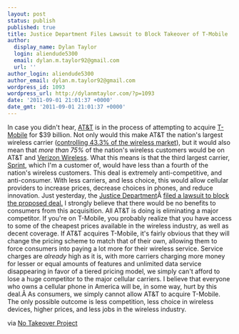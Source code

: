 ```yaml
---
layout: post
status: publish
published: true
title: Justice Department Files Lawsuit to Block Takeover of T-Mobile
author:
  display_name: Dylan Taylor
  login: aliendude5300
  email: dylan.m.taylor92@gmail.com
  url: ''
author_login: aliendude5300
author_email: dylan.m.taylor92@gmail.com
wordpress_id: 1093
wordpress_url: http://dylanmtaylor.com/?p=1093
date: '2011-09-01 21:01:37 +0000'
date_gmt: '2011-09-01 21:01:37 +0000'
---
```

<p>In case you didn't hear, <a class="zem_slink" title="AT&amp;T" href="http://www.att.com" rel="homepage">AT&amp;T</a> is in the process of attempting to acquire <a href="http://www.t-mobile.com/">T-Mobile</a> for $39 billion. Not only would this make AT&amp;T the nation's largest wireless carrier (<a href="http://www.notakeover.org/sites/all/themes/sprint/images/slideshow/slides/reduces-competition.pdf">controlling 43.3% of the wireless market</a>), but it would also mean that <em>more than</em><em> 75%</em> of the nation's wireless customers would be on AT&amp;T and <a class="zem_slink" title="Verizon Wireless" href="http://www.verizonwireless.com" rel="homepage">Verizon Wireless</a>. What this means is that the third largest carrier, <a class="zem_slink" title="Sprint Nextel" href="http://sprint.com/" rel="homepage">Sprint</a>, which I'm a customer of, would have less than a fourth of the nation's wireless customers. This deal is extremely anti-competitive, and anti-consumer. With less carriers, and less choice, this would allow cellular providers to increase prices, decrease choices in phones, and reduce innovation. Just yesterday, the <a class="zem_slink" title="United States Department of Justice" href="http://www.justice.gov" rel="homepage">Justice Department</a>Â <a href="http://www.justice.gov/opa/pr/2011/August/11-at-1118.html">filed a lawsuit to block the proposed deal.</a> I strongly believe that there would be no benefits to consumers from this acquisition. All AT&amp;T is doing is eliminating a major competitor. If you're on T-Mobile, you probably realize that you have access to some of the cheapest prices available in the wireless industry, as well as decent coverage. If AT&amp;T acquires T-Mobile, it's fairly obvious that they will change the pricing scheme to match that of their own, allowing them to force consumers into paying a lot more for their wireless service. Service charges are <em>already</em> high as it is, with more carriers charging more money for lesser or equal amounts of features and unlimited data service disappearing in favor of a tiered pricing model, we simply can't afford to lose a huge competitor to the major cellular carriers. I believe that everyone who owns a cellular phone in America will be, in some way, hurt by this deal.Â As consumers, we simply cannot allow AT&amp;T to acquire T-Mobile. The only possible outcome is less competition, less choice in wireless devices, higher prices, and less jobs in the wireless industry.</p>
<p>via <a href="http://www.notakeover.org/">No Takeover Project</a></p>
<div class="zemanta-pixie" style="margin-top: 10px; height: 15px;"><img class="zemanta-pixie-img" style="float: right;" src="http://img.zemanta.com/pixy.gif?x-id=161977da-65de-44f3-9808-29f90cee8445" alt="" /></div>
